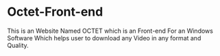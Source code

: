 # Octet-Front-end


This is an Website Named OCTET which is an Front-end For an Windows Software Which helps user to download any Video in any format and Quality.
